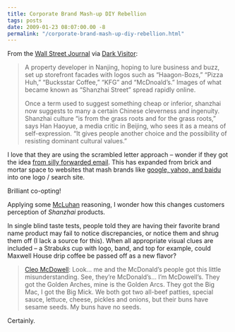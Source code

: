 ```yaml
---
title: Corporate Brand Mash-up DIY Rebellion
tags: posts
date: 2009-01-23 08:07:00.00 -8
permalink: "/corporate-brand-mash-up-diy-rebellion.html"
---
```

From the [Wall Street Journal](http://wsj.com) via [Dark Visitor](http://www.thedarkvisitor.com/2009/01/your-shanzhai-security-website/):

> A property developer in Nanjing, hoping to lure business and buzz, set up storefront facades with logos such as “Haagon-Bozs,” “Pizza Huh,” “Bucksstar Coffee,” “KFG” and “McDnoald’s.” Images of what became known as “Shanzhai Street” spread rapidly online.
>
> Once a term used to suggest something cheap or inferior, shanzhai now suggests to many a certain Chinese cleverness and ingenuity. Shanzhai culture “is from the grass roots and for the grass roots,” says Han Haoyue, a media critic in Beijing, who sees it as a means of self-expression. “It gives people another choice and the possibility of resisting dominant cultural values.”

I love that they are using the scrambled letter approach – wonder if they got the idea [from silly forwarded email](http://joi.ito.com/weblog/2003/09/14/ordering-of-let.html). This has expanded from brick and mortar space to websites that mash brands like [google, yahoo, and baidu](http://www.baigoohoo.com/) into one logo / search site.

Brilliant co-opting!

Applying some [McLuhan](http://en.wikipedia.org/wiki/The_medium_is_the_message) reasoning, I wonder how this changes customers perception of _Shanzhai_ products.

In single blind taste tests, people told they are having their favorite brand name product may fail to notice discrepancies, or notice them and shrug them off (I lack a source for this). When all appropriate visual clues are included – a Strabuks cup with logo, band, and top for example, could Maxwell House drip coffee be passed off as a new flavor?

> [Cleo McDowell](http://www.imdb.com/title/tt0094898/quotes): Look… me and the McDonald’s people got this little misunderstanding. See, they’re McDonald’s… I’m McDowell’s. They got the Golden Arches, mine is the Golden Arcs. They got the Big Mac, I got the Big Mick. We both got two all-beef patties, special sauce, lettuce, cheese, pickles and onions, but their buns have sesame seeds. My buns have no seeds.

Certainly.